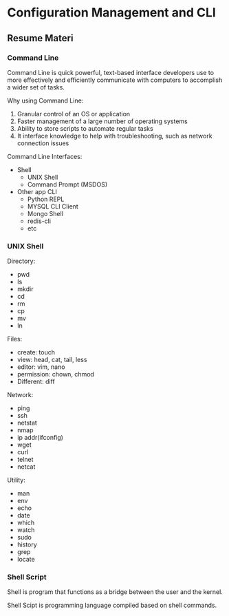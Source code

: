 # Configuration Management and CLI

## Resume Materi

### Command Line

Command Line is quick powerful, text-based interface developers use to more effectively and efficiently communicate with computers to accomplish a wider set of tasks.

Why using Command Line:
1. Granular control of an OS or application
2. Faster management of a large number of operating systems
3. Ability to store scripts to automate regular tasks
4. It interface knowledge to help with troubleshooting, such as network connection issues

Command Line Interfaces:
- Shell
    - UNIX Shell
    - Command Prompt (MSDOS)
- Other app CLI
    - Python REPL
    - MYSQL CLI Client
    - Mongo Shell
    - redis-cli
    - etc

### UNIX Shell

Directory:
- pwd
- ls
- mkdir
- cd
- rm
- cp
- mv
- ln

Files:
- create: touch
- view: head, cat, tail, less
- editor: vim, nano
- permission: chown, chmod
- Different: diff

Network:
- ping
- ssh
- netstat
- nmap
- ip addr(ifconfig)
- wget
- curl
- telnet
- netcat

Utility:
- man
- env
- echo
- date
- which
- watch
- sudo
- history
- grep
- locate

### Shell Script

Shell is program that functions as a bridge between the user and the kernel.

Shell Scipt is programming language compiled based on shell commands.